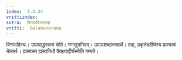 ```yaml
---
index:  5.4.34
vrittiindex: 
sutra:  विनयादिभ्यष्ठक्
vritti:  balamanorama 
---
```


विनयादिभ्यः। उपायाद्ध्रस्वत्वं चेति। गणसूत्रमिदम्। उपायशब्दात्स्वार्थे। ठक्, प्रकृतेदर्दीर्घस्य ह्यस्वत्वं चेत्यर्थः। ह्यस्वस्य ह्यस्वविधौ वैयथ्र्याद्दीर्घस्येति गम्यते। 

